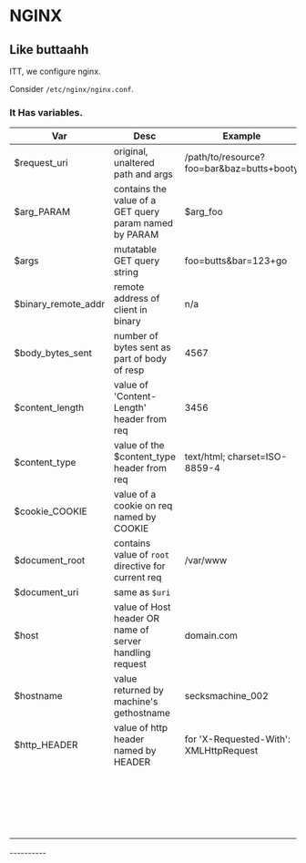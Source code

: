 # NGINX
## Like buttaahh

ITT, we configure nginx.

Consider `/etc/nginx/nginx.conf`.

### It Has variables.

<table class="table">
    <thead>
        <tr>
            <th>Var</th>
            <th>Desc</th>
            <th>Example</th>
        </tr>
    </thead>
    <tbody>
        <tr>
            <td>$request_uri</td>
            <td>original, unaltered path and args</td>
            <td>/path/to/resource?foo=bar&baz=butts+booty</td>
        </tr>
        <tr>
            <td>$arg_PARAM</td>
            <td>contains the value of a GET query param named by PARAM</td>
            <td>$arg_foo</td>
        </tr>
        <tr>
            <td>$args</td>
            <td>mutatable GET query string</td>
            <td>foo=butts&bar=123+go</td>
        </tr>
        <tr>
            <td>$binary_remote_addr</td>
            <td>remote address of client in binary</td>
            <td>n/a</td>
        </tr>
        <tr>
            <td>$body_bytes_sent</td>
            <td>number of bytes sent as part of body of resp</td>
            <td>4567</td>
        </tr>
        <tr>
            <td>$content_length</td>
            <td>value of 'Content-Length' header from req</td>
            <td>3456</td>
        </tr>
        <tr>
            <td>$content_type</td>
            <td>value of the $content_type header from req</td>
            <td>text/html; charset=ISO-8859-4</td>
        </tr>
        <tr>
            <td>$cookie_COOKIE</td>
            <td>value of a cookie on req named by COOKIE</td>
            <td></td>
        </tr>
        <tr>
            <td>$document_root</td>
            <td>contains value of <code>root</code> directive for current req</td>
            <td>/var/www</td>
        </tr>
        <tr>
            <td>$document_uri</td>
            <td>same as <code>$uri</code></td>
            <td></td>
        </tr>
        <tr>
            <td>$host</td>
            <td>value of Host header OR name of server handling request</td>
            <td>domain.com</td>
        </tr>
        <tr>
            <td>$hostname</td>
            <td>value returned by machine's gethostname</td>
            <td>secksmachine_002</td>
        </tr>
        <tr>
            <td>$http_HEADER</td>
            <td>value of http header named by HEADER</td>
            <td>for 'X-Requested-With': XMLHttpRequest</td>
        </tr>
        <tr>
            <td></td>
            <td></td>
            <td></td>
        </tr>
        <tr>
            <td></td>
            <td></td>
            <td></td>
        </tr>
        <tr>
            <td></td>
            <td></td>
            <td></td>
        </tr>
        <tr>
            <td></td>
            <td></td>
            <td></td>
        </tr>
        <tr>
            <td></td>
            <td></td>
            <td></td>
        </tr>
        <tr>
            <td></td>
            <td></td>
            <td></td>
        </tr>
        <tr>
            <td></td>
            <td></td>
            <td></td>
        </tr>
        <tr>
            <td></td>
            <td></td>
            <td></td>
        </tr>
        <tr>
            <td></td>
            <td></td>
            <td></td>
        </tr>
        <tr>
            <td></td>
            <td></td>
            <td></td>
        </tr>
        <tr>
            <td></td>
            <td></td>
            <td></td>
        </tr>
        <tr>
            <td></td>
            <td></td>
            <td></td>
        </tr>
        <tr>
            <td></td>
            <td></td>
            <td></td>
        </tr>
        <tr>
            <td></td>
            <td></td>
            <td></td>
        </tr>
        <tr>
            <td></td>
            <td></td>
            <td></td>
        </tr>
        <tr>
            <td></td>
            <td></td>
            <td></td>
        </tr>
        <tr>
            <td></td>
            <td></td>
            <td></td>
        </tr>
        <tr>
            <td></td>
            <td></td>
            <td></td>
        </tr>
        <tr>
            <td></td>
            <td></td>
            <td></td>
        </tr>
        <tr>
            <td></td>
            <td></td>
            <td></td>
        </tr>
    </tbody>
</table>
----------
